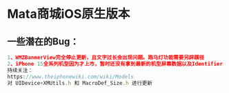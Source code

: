 # Mata商城iOS原生版本

## 一些潜在的Bug：

```javascript
1、WMZBannerView完全停止更新，且文字过长会出现问题。跑马灯功能需要另辟蹊径
2、iPhone 15全系列机型因为才上市，暂时还没有拿到最新的机型屏幕数据以及Identifier
持续关注：
https://www.theiphonewiki.com/wiki/Models
对 UIDevice+XMUtils.h 和 MacroDef_Size.h 进行更新
```



